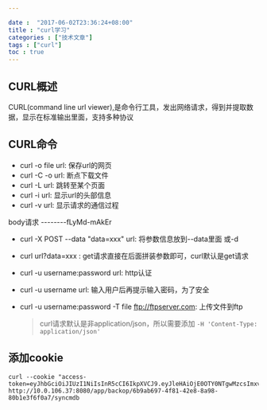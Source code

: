 ```yaml
---

date :  "2017-06-02T23:36:24+08:00" 
title : "curl学习" 
categories : ["技术文章"] 
tags : ["curl"] 
toc : true
---
```


CURL概述
--------

CURL(command line url
viewer),是命令行工具，发出网络请求，得到并提取数据，显示在标准输出里面，支持多种协议

CURL命令
--------

-   curl -o file url: 保存url的网页
-   curl -C -o url: 断点下载文件
-   curl -L url: 跳转至某个页面
-   curl -i url: 显示url的头部信息
-   curl -v url: 显示请求的通信过程

body请求
--------fLyMd-mAkEr

-   curl -X POST --data "data=xxx" url: 将参数信息放到--data里面 或-d
-   curl url?data=xxx : get请求直接在后面拼装参数即可，curl默认是get请求
-   curl -u username:password url: http认证
-   curl -u username url: 输入用户后再提示输入密码，为了安全
-   curl -u username:password -T file <ftp://ftpserver.com>:
    上传文件到ftp
    
    > curl请求默认是非application/json，所以需要添加 `-H 'Content-Type: application/json'`

添加cookie
----------

``` {.shell}
curl --cookie "access-token=eyJhbGciOiJIUzI1NiIsInR5cCI6IkpXVCJ9.eyJleHAiOjE0OTY0NTgwMzcsImxvZ2luTmFtZSI6ImFkbWluIiwibmFtZUNOIjoi57O757uf566h55CG5ZGYIiwidGltZW91dCI6MjQsInVzZXJJZCI6IjU3M2E0Njk4ZTRiMGQ5MDY2OGJjOWYwMyIsInVzZXJOYW1lIjoiYWRtaW4ifQ.DuWu64q_xiTHJFxQ8X9nMlGwFo82UtP_-2axvKgWois"  http://10.0.106.37:8080/app/backop/6b9ab697-4f81-42e8-8a98-80b1e3f6f0a7/syncmdb
```
